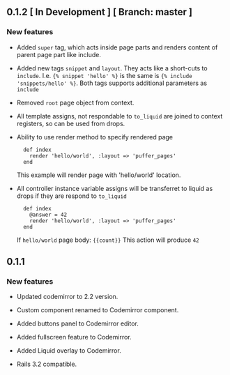 ## 0.1.2 \[ In Development \] \[ Branch: master \]

### New features

*   Added `super` tag, which acts inside page parts and
    renders content of parent page part like include.

*   Added new tags `snippet` and `layout`. They acts like
    a short-cuts to `include`. I.e. `{% snippet 'hello' %}`
    is the same is `{% include 'snippets/hello' %}`. Both
    tags supports additional parameters as `include`

*   Removed `root` page object from context.

*   All template assigns, not respondable to `to_liquid` are joined
    to context registers, so can be used from drops.

*   Ability to use render method to specify rendered page

    ```
      def index
        render 'hello/world', :layout => 'puffer_pages'
      end
    ```

    This example will render page with 'hello/world' location.

*   All controller instance variable assigns will be transferret
    to liquid as drops if they are respond to `to_liquid`

    ```
      def index
        @answer = 42
        render 'hello/world', :layout => 'puffer_pages'
      end
    ```

    If `hello/world` page body: `{{count}}`
    This action will produce `42`

## 0.1.1

### New features

*   Updated codemirror to 2.2 version.

*   Custom component renamed to Codemirror component.

*   Added buttons panel to Codemirror editor.

*   Added fullscreen feature to Codemirror.

*   Added Liquid overlay to Codemirror.

*   Rails 3.2 compatible.
